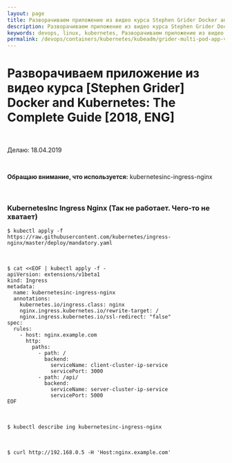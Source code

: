 ```yaml
---
layout: page
title: Разворачиваем приложение из видео курса Stephen Grider Docker and Kubernetes The Complete Guide
description: Разворачиваем приложение из видео курса Stephen Grider Docker and Kubernetes The Complete Guide
keywords: devops, linux, kubernetes, Разворачиваем приложение из видео курса Stephen Grider Docker and Kubernetes The Complete Guide
permalink: /devops/containers/kubernetes/kubeadm/grider-multi-pod-app-v2/
---
```


# Разворачиваем приложение из видео курса [Stephen Grider] Docker and Kubernetes: The Complete Guide [2018, ENG]

<br/>

Делаю: 18.04.2019

<br/>

**Обращаю внимание, что используется:**
kubernetesinc-ingress-nginx

<br/>

### KubernetesInc Ingress Nginx (Так не работает. Чего-то не хватает)

    $ kubectl apply -f https://raw.githubusercontent.com/kubernetes/ingress-nginx/master/deploy/mandatory.yaml

<!-- $ kubectl get pods -n ingress-nginx

    kubectl get pods --all-namespaces -l app.kubernetes.io/name=ingress-nginx --watch

    $ kubectl logs -n ingress-nginx nginx-ingress-controller-5694ccb578-bfnz2

    $ kubectl exec -it -n ingress-nginx nginx-ingress-controller-5694ccb578-bfnz2 cat /etc/nginx/nginx.conf

    $ kubectl exec -it -n ingress-nginx nginx-ingress-controller-5694ccb578-bfnz2 cat /var/log/nginx/access.log

    $ kubectl exec -it -n ingress-nginx nginx-ingress-controller-5694ccb578-bfnz2 cat /var/log/nginx/error.log

-->

<!-- <br/>

    https://kubernetes.github.io/ingress-nginx/deploy/#bare-metal

    Bare-metal (Using NodePort)

    $ kubectl apply -f https://raw.githubusercontent.com/kubernetes/ingress-nginx/master/deploy/provider/baremetal/service-nodeport.yaml -->

<br/>

```
$ cat <<EOF | kubectl apply -f -
apiVersion: extensions/v1beta1
kind: Ingress
metadata:
  name: kubernetesinc-ingress-nginx
  annotations:
    kubernetes.io/ingress.class: nginx
    nginx.ingress.kubernetes.io/rewrite-target: /
    nginx.ingress.kubernetes.io/ssl-redirect: "false"
spec:
  rules:
    - host: nginx.example.com
      http:
        paths:
          - path: /
            backend:
              serviceName: client-cluster-ip-service
              servicePort: 3000
          - path: /api/
            backend:
              serviceName: server-cluster-ip-service
              servicePort: 5000
EOF
```

<br/>

    $ kubectl describe ing kubernetesinc-ingress-nginx

<br/>

    $ curl http://192.168.0.5 -H 'Host:nginx.example.com'
